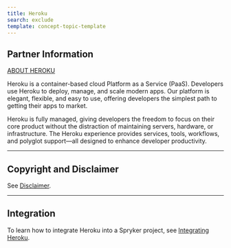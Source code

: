 ```yaml
---
title: Heroku
search: exclude
template: concept-topic-template
---
```


## Partner Information

[ABOUT HEROKU](https://www.heroku.com/)

Heroku is a container-based cloud Platform as a Service (PaaS). Developers use Heroku to deploy, manage, and scale modern apps. Our platform is elegant, flexible, and easy to use, offering developers the simplest path to getting their apps to market.

Heroku is fully managed, giving developers the freedom to focus on their core product without the distraction of maintaining servers, hardware, or infrastructure. The Heroku experience provides services, tools, workflows, and polyglot support—all designed to enhance developer productivity.

---

## Copyright and Disclaimer

See [Disclaimer](https://github.com/spryker/spryker-documentation).

---

## Integration

To learn how to integrate Heroku into a Spryker project, see [Integrating Heroku](/docs/scos/dev/technology-partner-guides/{{page.version}}/hosting-providers/integrating-heroku.html).
